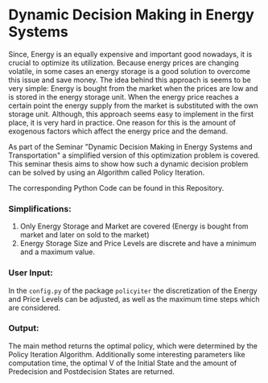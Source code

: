 # Dynamic Decision Making in Energy Systems

Since, Energy is an equally expensive and important good nowadays, it is crucial to optimize its utilization.
Because energy prices are changing volatile, in some cases an energy storage is a good solution to overcome this issue and save money. 
The idea behind this approach is seems to be very simple: Energy is bought from the market when the prices are low and is stored in
the energy storage unit. When the energy price reaches a certain point the energy supply from the market is substituted with the 
own storage unit.
Although, this approach seems easy to implement in the first place, it is very hard in practice. 
One reason for this is the amount of exogenous factors which affect the energy price and the demand.

As part of the Seminar "Dynamic Decision Making in Energy Systems and Transportation" a simplified version of this optimization problem is covered. 
This seminar thesis aims to show how such a dynamic decision problem can be solved by using an Algorithm called Policy Iteration.

The corresponding Python Code can be found in this Repository.

### Simplifications:

1. Only Energy Storage and Market are covered (Energy is bought from market and later on sold to the market) 
1. Energy Storage Size and Price Levels are discrete and have a minimum and a maximum value.

### User Input:

In the ``config.py`` of the package ``policyiter`` the discretization of the Energy and Price Levels can be adjusted, as well as 
the maximum time steps which are considered. 

### Output:

The main method returns the optimal policy, which were determined by the Policy Iteration Algorithm.
Additionally some interesting parameters like computation time, the optimal V of the Initial State and the amount of Predecision and Postdecision States are returned.  
